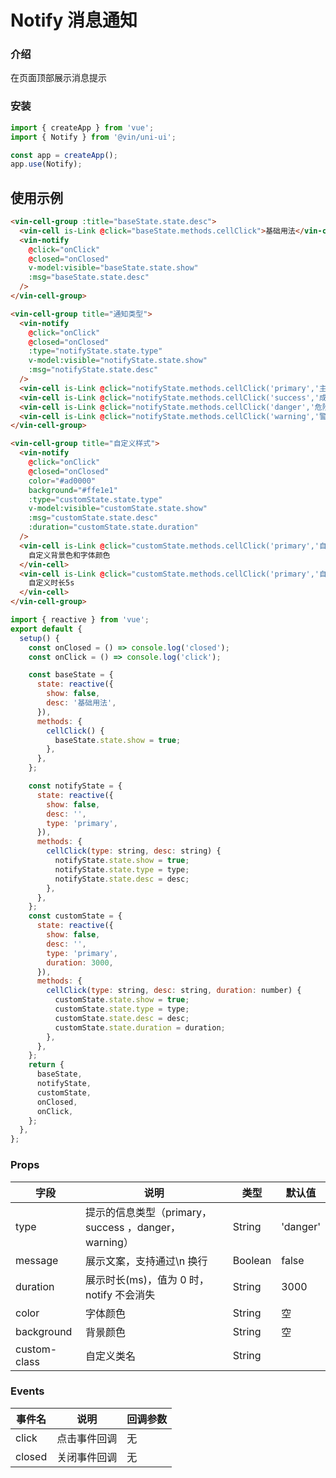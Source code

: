# Notify 消息通知

### 介绍

在页面顶部展示消息提示

### 安装

```javascript
import { createApp } from 'vue';
import { Notify } from '@vin/uni-ui';

const app = createApp();
app.use(Notify);
```

## 使用示例

```html
<vin-cell-group :title="baseState.state.desc">
  <vin-cell is-Link @click="baseState.methods.cellClick">基础用法</vin-cell>
  <vin-notify
    @click="onClick"
    @closed="onClosed"
    v-model:visible="baseState.state.show"
    :msg="baseState.state.desc"
  />
</vin-cell-group>

<vin-cell-group title="通知类型">
  <vin-notify
    @click="onClick"
    @closed="onClosed"
    :type="notifyState.state.type"
    v-model:visible="notifyState.state.show"
    :msg="notifyState.state.desc"
  />
  <vin-cell is-Link @click="notifyState.methods.cellClick('primary','主要通知')">主要通知</vin-cell>
  <vin-cell is-Link @click="notifyState.methods.cellClick('success','成功通知')">成功通知</vin-cell>
  <vin-cell is-Link @click="notifyState.methods.cellClick('danger','危险通知')">危险通知</vin-cell>
  <vin-cell is-Link @click="notifyState.methods.cellClick('warning','警告通知')">警告通知</vin-cell>
</vin-cell-group>

<vin-cell-group title="自定义样式">
  <vin-notify
    @click="onClick"
    @closed="onClosed"
    color="#ad0000"
    background="#ffe1e1"
    :type="customState.state.type"
    v-model:visible="customState.state.show"
    :msg="customState.state.desc"
    :duration="customState.state.duration"
  />
  <vin-cell is-Link @click="customState.methods.cellClick('primary','自定义背景色和字体颜色')">
    自定义背景色和字体颜色
  </vin-cell>
  <vin-cell is-Link @click="customState.methods.cellClick('primary','自定义时长5s',5000)">
    自定义时长5s
  </vin-cell>
</vin-cell-group>
```

```javascript
import { reactive } from 'vue';
export default {
  setup() {
    const onClosed = () => console.log('closed');
    const onClick = () => console.log('click');

    const baseState = {
      state: reactive({
        show: false,
        desc: '基础用法',
      }),
      methods: {
        cellClick() {
          baseState.state.show = true;
        },
      },
    };

    const notifyState = {
      state: reactive({
        show: false,
        desc: '',
        type: 'primary',
      }),
      methods: {
        cellClick(type: string, desc: string) {
          notifyState.state.show = true;
          notifyState.state.type = type;
          notifyState.state.desc = desc;
        },
      },
    };
    const customState = {
      state: reactive({
        show: false,
        desc: '',
        type: 'primary',
        duration: 3000,
      }),
      methods: {
        cellClick(type: string, desc: string, duration: number) {
          customState.state.show = true;
          customState.state.type = type;
          customState.state.desc = desc;
          customState.state.duration = duration;
        },
      },
    };
    return {
      baseState,
      notifyState,
      customState,
      onClosed,
      onClick,
    };
  },
};
```

### Props

| 字段         | 说明                                                 | 类型    | 默认值   |
| ------------ | ---------------------------------------------------- | ------- | -------- |
| type         | 提示的信息类型（primary，success ，danger，warning） | String  | 'danger' |
| message      | 展示文案，支持通过\n 换行                            | Boolean | false    |
| duration     | 展示时长(ms)，值为 0 时，notify 不会消失             | String  | 3000     |
| color        | 字体颜色                                             | String  | 空       |
| background   | 背景颜色                                             | String  | 空       |
| custom-class | 自定义类名                                           | String  |          |

### Events

| 事件名 | 说明         | 回调参数 |
| ------ | ------------ | -------- |
| click  | 点击事件回调 | 无       |
| closed | 关闭事件回调 | 无       |
